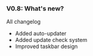 ### V0.8: What's new?
All changelog
- Added auto-updater
- Added update check system
- Improved taskbar design
